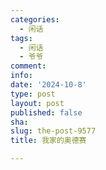 ```yaml
---
categories:
  - 闲话
tags:
  - 闲话
  - 爷爷
comment: 
info: 
date: '2024-10-8'
type: post
layout: post
published: false
sha: 
slug: the-post-9577
title: 我家的奥德赛

---
```

